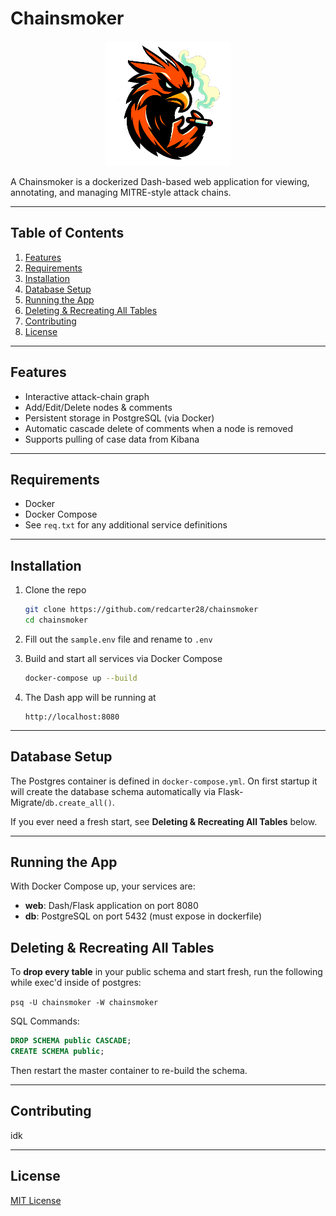 # Chainsmoker 
<p align="center">
  <img src="app/assets/logo.png" alt="App Logo" width="200" />
</p>


A Chainsmoker is a dockerized Dash-based web application for viewing, annotating, and managing MITRE-style attack chains.  


---

## Table of Contents

1. [Features](#features)  
2. [Requirements](#requirements)  
3. [Installation](#installation)  
4. [Database Setup](#database-setup)  
5. [Running the App](#running-the-app)  
6. [Deleting & Recreating All Tables](#deleting--recreating-all-tables)  
7. [Contributing](#contributing)  
8. [License](#license)  

---

## Features

- Interactive attack-chain graph
- Add/Edit/Delete nodes & comments  
- Persistent storage in PostgreSQL (via Docker)  
- Automatic cascade delete of comments when a node is removed  
- Supports pulling of case data from Kibana

---

## Requirements

- Docker  
- Docker Compose  
- See `req.txt` for any additional service definitions  

---

## Installation

1. Clone the repo  
   ```bash
   git clone https://github.com/redcarter28/chainsmoker
   cd chainsmoker
   ```
2. Fill out the `sample.env` file and rename to `.env`

3. Build and start all services via Docker Compose  
   ```bash
   docker-compose up --build
   ```

4. The Dash app will be running at  
   ```
   http://localhost:8080
   ```

---

## Database Setup

The Postgres container is defined in `docker-compose.yml`. On first startup it will create the database schema automatically via Flask-Migrate/`db.create_all()`.  

If you ever need a fresh start, see **Deleting & Recreating All Tables** below.

---

## Running the App

With Docker Compose up, your services are:

- **web**: Dash/Flask application on port 8080  
- **db**: PostgreSQL on port 5432  (must expose in dockerfile)

## Deleting & Recreating All Tables

To **drop every table** in your public schema and start fresh, run the following while exec'd inside of postgres: 

`psq -U chainsmoker -W chainsmoker` 


SQL Commands:

```sql
DROP SCHEMA public CASCADE;
CREATE SCHEMA public;
```

Then restart the master container to re-build the schema.

---

## Contributing

idk 

---

## License

[MIT License](LICENSE)  